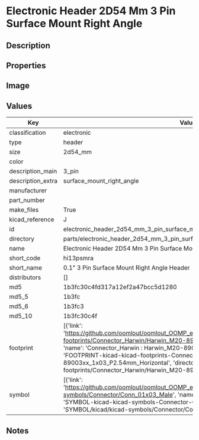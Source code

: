 # Electronic Header 2D54 Mm 3 Pin Surface Mount Right Angle

## Description

## Properties


## Image


## Values

| Key | Value |
| --- | --- |
| classification | electronic |
| type | header |
| size | 2d54_mm |
| color |  |
| description_main | 3_pin |
| description_extra | surface_mount_right_angle |
| manufacturer |  |
| part_number |  |
| make_files | True |
| kicad_reference | J |
| id | electronic_header_2d54_mm_3_pin_surface_mount_right_angle |
| directory | parts/electronic_header_2d54_mm_3_pin_surface_mount_right_angle |
| name | Electronic Header 2D54 Mm 3 Pin Surface Mount Right Angle |
| short_code | hi13psmra |
| short_name | 0.1" 3 Pin Surface Mount Right Angle Header |
| distributors | [] |
| md5 | 1b3fc30c4fd317a12ef2a47bcc5d1280 |
| md5_5 | 1b3fc |
| md5_6 | 1b3fc3 |
| md5_10 | 1b3fc30c4f |
| footprint | [{'link': 'https://github.com/oomlout/oomlout_OOMP_eda_V2/tree/main/FOOTPRINT/kicad/kicad-footprints/Connector_Harwin/Harwin_M20-89003xx_1x03_P2.54mm_Horizontal', 'name': 'Connector_Harwin : Harwin_M20-89003xx_1x03_P2.54mm_Horizontal', 'id': 'FOOTPRINT-kicad-kicad-footprints-Connector_Harwin-Harwin_M20-89003xx_1x03_P2.54mm_Horizontal', 'directory': 'FOOTPRINT/kicad/kicad-footprints/Connector_Harwin/Harwin_M20-89003xx_1x03_P2.54mm_Horizontal/'}] |
| symbol | [{'link': 'https://github.com/oomlout/oomlout_OOMP_eda_V2/tree/main/SYMBOL/kicad/kicad-symbols/Connector/Conn_01x03_Male', 'name': 'Connector : Conn_01x03_Male', 'id': 'SYMBOL-kicad-kicad-symbols-Connector-Conn_01x03_Male', 'directory': 'SYMBOL/kicad/kicad-symbols/Connector/Conn_01x03_Male/'}] |

## Notes

